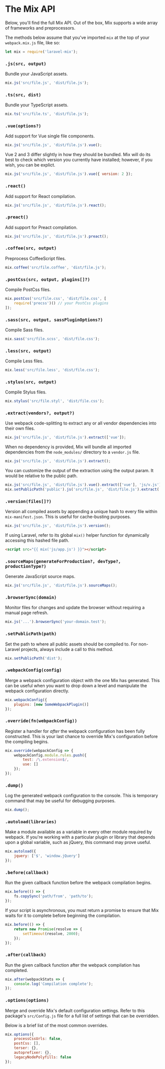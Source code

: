 # The Mix API

Below, you'll find the full Mix API. Out of the box, Mix supports a wide array of frameworks and preprocessors.

The methods below assume that you've imported `mix` at the top of your `webpack.mix.js` file, like so:

```js
let mix = require('laravel-mix');
```

### `.js(src, output)`

Bundle your JavaScript assets.

```js
mix.js('src/file.js', 'dist/file.js');
```

### `.ts(src, dist)`

Bundle your TypeScript assets.

```js
mix.ts('src/file.ts', 'dist/file.js');
```

### `.vue(options?)`

Add support for Vue single file components.

```js
mix.js('src/file.js', 'dist/file.js').vue();
```

Vue 2 and 3 differ slightly in how they should be bundled. Mix will do its best to check which
version you currently have installed; however, if you wish, you can be explict.

```js
mix.js('src/file.js', 'dist/file.js').vue({ version: 2 });
```

### `.react()`

Add support for React compilation.

```js
mix.js('src/file.js', 'dist/file.js').react();
```

### `.preact()`

Add support for Preact compilation.

```js
mix.js('src/file.js', 'dist/file.js').preact();
```

### `.coffee(src, output)`

Preprocess CoffeeScript files.

```js
mix.coffee('src/file.coffee', 'dist/file.js');
```

### `.postCss(src, output, plugins[]?)`

Compile PostCss files.

```js
mix.postCss('src/file.css', 'dist/file.css', [
    require('precss')() // your PostCss plugins
]);
```

### `.sass(src, output, sassPluginOptions?)`

Compile Sass files.

```js
mix.sass('src/file.scss', 'dist/file.css');
```

### `.less(src, output)`

Compile Less files.

```js
mix.less('src/file.less', 'dist/file.css');
```

### `.stylus(src, output)`

Compile Stylus files.

```js
mix.stylus('src/file.styl', 'dist/file.css');
```

### `.extract(vendors?, output?)`

Use webpack code-splitting to extract any or all vendor dependencies into their own files.

```js
mix.js('src/file.js', 'dist/file.js').extract(['vue']);
```

When no dependency is provided, Mix will bundle all imported dependencies from the `node_modules/` directory to a `vendor.js` file.

```js
mix.js('src/file.js', 'dist/file.js').extract();
```

You can customize the output of the extraction using the output param. It would be relative to the public path.

```js
mix.js('src/file.js', 'dist/file.js').vue().extract(['vue'], 'js/v.js');
mix.setPublicPath('public').js('src/file.js', 'dist/file.js').extract('js/v.js');
```

### `.version(files[]?)`

Version all compiled assets by appending a unique hash to every file within `mix-manifest.json`. This is useful for cache-busting purposes.

```js
mix.js('src/file.js', 'dist/file.js').version();
```

If using Laravel, refer to its global `mix()` helper function for dynamically accessing this hashed file path.

```html
<script src="{{ mix('js/app.js') }}"></script>
```

### `.sourceMaps(generateForProduction?, devType?, productionType?)`

Generate JavaScript source maps.

```js
mix.js('src/file.js', 'dist/file.js').sourceMaps();
```

### `.browserSync(domain)`

Monitor files for changes and update the browser without requiring a manual page refresh.

```js
mix.js('...').browserSync('your-domain.test');
```

### `.setPublicPath(path)`

Set the path to where all public assets should be compiled to. For non-Laravel projects, always include a call to this method.

```js
mix.setPublicPath('dist');
```

### `.webpackConfig(config)`

Merge a webpack configuration object with the one Mix has generated. This can be useful when you want to drop down a level and manipulate the webpack configuration directly.

```js
mix.webpackConfig({
    plugins: [new SomeWebpackPlugin()]
});
```

### `.override(fn(webpackConfig))`

Register a handler for _after_ the webpack configuration has been fully constructed. This is your last chance to override Mix's configuration before the compiling begins.

```js
mix.override(webpackConfig => {
    webpackConfig.module.rules.push({
        test: /\.extension$/,
        use: []
    });
});
```

### `.dump()`

Log the generated webpack configuration to the console. This is temporary command that may be useful for debugging purposes.

```js
mix.dump();
```

### `.autoload(libraries)`

Make a module available as a variable in every other module required by webpack. If you're working with a particular plugin or library that depends upon a global variable, such as jQuery, this command may prove useful.

```js
mix.autoload({
    jquery: ['$', 'window.jQuery']
});
```

### `.before(callback)`

Run the given callback function before the webpack compilation begins. 

```js
mix.before(() => {
    fs.copySync('path/from', 'path/to');
});
```

If your script is asynchronous, you must return a promise to ensure that Mix waits for it to complete before beginning the compilation.

```js
mix.before(() => {
    return new Promise(resolve => {
        setTimeout(resolve, 2000); 
    });
});
```

### `.after(callback)`

Run the given callback function after the webpack compilation has completed.

```js
mix.after(webpackStats => {
    console.log('Compilation complete');
});
```

### `.options(options)`

Merge and override Mix's default configuration settings. Refer to this package's `src/Config.js` file for a full list of settings that can be overridden.

Below is a brief list of the most common overrides.

```js
mix.options({
    processCssUrls: false,
    postCss: [],
    terser: {},
    autoprefixer: {},
    legacyNodePolyfills: false
});
```
